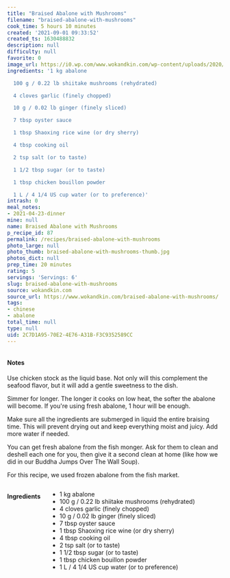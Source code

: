```yaml
---
title: "Braised Abalone with Mushrooms"
filename: "braised-abalone-with-mushrooms"
cook_time: 5 hours 10 minutes
created: '2021-09-01 09:33:52'
created_ts: 1630488832
description: null
difficulty: null
favorite: 0
image_url: https://i0.wp.com/www.wokandkin.com/wp-content/uploads/2020/10/Braised-Abalone-with-Mushrooms-saved-for-web.png?resize=200%2C300&ssl=1
ingredients: '1 kg abalone

  100 g / 0.22 lb shiitake mushrooms (rehydrated)

  4 cloves garlic (finely chopped)

  10 g / 0.02 lb ginger (finely sliced)

  7 tbsp oyster sauce

  1 tbsp Shaoxing rice wine (or dry sherry)

  4 tbsp cooking oil

  2 tsp salt (or to taste)

  1 1/2 tbsp sugar (or to taste)

  1 tbsp chicken bouillon powder

  1 L / 4 1/4 US cup water (or to preference)'
intrash: 0
meal_notes:
- 2021-04-23-dinner
mine: null
name: Braised Abalone with Mushrooms
p_recipe_id: 87
permalink: /recipes/braised-abalone-with-mushrooms
photo_large: null
photo_thumb: braised-abalone-with-mushrooms-thumb.jpg
photos_dict: null
prep_time: 20 minutes
rating: 5
servings: 'Servings: 6'
slug: braised-abalone-with-mushrooms
source: wokandkin.com
source_url: https://www.wokandkin.com/braised-abalone-with-mushrooms/
tags:
- chinese
- abalone
total_time: null
type: null
uid: 2C7D1A95-70E2-4E76-A31B-F3C9352589CC
---
```

<div class="large-8 medium-7 columns" id="writeup">		<div id="notes"><h4>Notes</h4>
<div class="box box-notes"><p>Use chicken stock as the liquid base. Not only will this complement the seafood flavor, but it will add a gentle sweetness to the dish.</p>
<p>Simmer for longer. The longer it cooks on low heat, the softer the abalone will become. If you're using fresh abalone, 1 hour will be enough.</p>
<p>Make sure all the ingredients are submerged in liquid the entire braising time. This will prevent drying out and keep everything moist and juicy. Add more water if needed.</p>
<p>You can get fresh abalone from the fish monger. Ask for them to clean and deshell each one for you, then give it a second clean at home (like how we did in our Buddha Jumps Over The Wall Soup).</p>
<p>For this recipe, we used frozen abalone from the fish market.</p>
</div></div>	</div><!-- #writeup -->
</div><!-- #row-one -->
<div class="row" id="row-two">	<div class="medium-4 small-5 columns" id="ingredients"><h4>Ingredients</h4><div class="box box-ingredients content"><ul>
<li>1 kg abalone</li>
<li>100 g / 0.22 lb shiitake mushrooms (rehydrated)</li>
<li>4 cloves garlic (finely chopped)</li>
<li>10 g / 0.02 lb ginger (finely sliced)</li>
<li>7 tbsp oyster sauce</li>
<li>1 tbsp Shaoxing rice wine (or dry sherry)</li>
<li>4 tbsp cooking oil</li>
<li>2 tsp salt (or to taste)</li>
<li>1 1/2 tbsp sugar (or to taste)</li>
<li>1 tbsp chicken bouillon powder</li>
<li>1 L / 4 1/4 US cup water (or to preference)</li>
</ul>
</div>	</div>	<div class="medium-6 small-7 columns" id="directions">	</div>